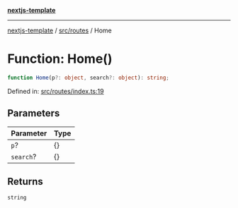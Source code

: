 [**nextjs-template**](../../../README.md)

---

[nextjs-template](../../../README.md) / [src/routes](../README.md) / Home

# Function: Home()

```ts
function Home(p?: object, search?: object): string;
```

Defined in: [src/routes/index.ts:19](https://github.com/Its-Satyajit/nextjs-template/blob/a020f2e64682696d16eea8be5c54d400aa09764e/src/routes/index.ts#L19)

## Parameters

| Parameter | Type |
| --------- | ---- |
| `p`?      | \{\} |
| `search`? | \{\} |

## Returns

`string`
